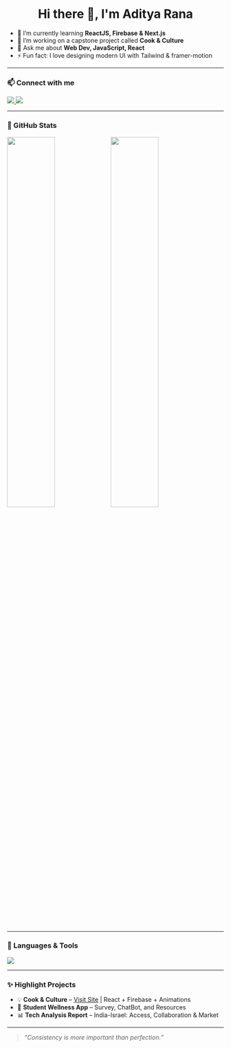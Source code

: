 <h1 align="center">Hi there 👋, I'm Aditya Rana</h1>

- 🌱 I’m currently learning **ReactJS, Firebase & Next.js**
- 🔭 I’m working on a capstone project called **Cook & Culture**
- 💬 Ask me about **Web Dev, JavaScript, React**
- ⚡ Fun fact: I love designing modern UI with Tailwind & framer-motion

---

### 📫 Connect with me
<p align="left">
  <a href="https://www.linkedin.com/in/YOUR-LINKEDIN" target="_blank">
    <img src="https://img.shields.io/badge/LinkedIn-blue?logo=linkedin&style=for-the-badge" />
  </a>
  <a href="mailto:yourmail@gmail.com" target="_blank">
    <img src="https://img.shields.io/badge/Gmail-D14836?logo=gmail&style=for-the-badge&logoColor=white" />
  </a>
</p>

---

### 🧮 GitHub Stats

<p align="left">
  <img width="47%" src="https://github-readme-stats.vercel.app/api?username=YOUR-GITHUB-USERNAME&show_icons=true&theme=radical" />
  <img width="47%" src="https://github-readme-streak-stats.herokuapp.com/?user=YOUR-GITHUB-USERNAME&theme=radical" />
</p>

---

### 🧠 Languages & Tools

<img src="https://skillicons.dev/icons?i=react,nextjs,js,html,css,tailwind,figma,firebase,github" />

---

### ✨ Highlight Projects

- 💡 **Cook & Culture** – [Visit Site](https://capstone-project-murex-three.vercel.app/) | React + Firebase + Animations  
- 🧩 **Student Wellness App** – Survey, ChatBot, and Resources  
- 📊 **Tech Analysis Report** – India-Israel: Access, Collaboration & Market

---

> _“Consistency is more important than perfection.”_
